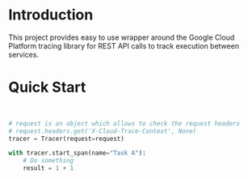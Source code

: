 # Introduction

This project provides easy to use wrapper around the Google Cloud Platform tracing library for REST API calls to track execution between services.

# Quick Start

```python
 

# request is an object which allows to check the request headers
# request.headers.get('X-Cloud-Trace-Context', None)
tracer = Tracer(request=request)

with tracer.start_span(name="Task A"):
    # Do something
    result = 1 + 1
    
```
